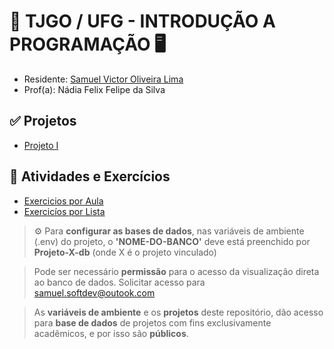# 🏦 TJGO / UFG - INTRODUÇÃO A PROGRAMAÇÃO 🖥️

- Residente: [Samuel Victor Oliveira Lima](https://samuelvictorol.github.io/portfolio/)
- Prof(a): Nádia Felix Felipe da Silva

## ✅ Projetos

- [Projeto I](https://github.com/Residencia-em-Tecnologia-TJGO/Introducao-Programacao/tree/projeto-01)

## 📆 Atividades e Exercícios
- [Exercicios por Aula](https://github.com/Residencia-em-Tecnologia-TJGO/Introducao-Programacao/tree/exercicios-aula)
- [Exercicíos por Lista](https://github.com/Residencia-em-Tecnologia-TJGO/Introducao-Programacao)

> ⚙️ Para <strong>configurar as bases de dados</strong>, nas variáveis de ambiente (.env) do projeto, o <strong>'NOME-DO-BANCO'</strong> deve está preenchido por <strong>Projeto-X-db</strong> (onde X é o projeto vinculado)

> Pode ser necessário <strong>permissão</strong> para o acesso da visualização direta ao banco de dados. Solicitar acesso para samuel.softdev@outook.com

> As <strong>variáveis de ambiente</strong> e os <strong>projetos</strong> deste repositório, dão acesso para <strong>base de dados</strong> de projetos com fins exclusivamente acadêmicos, e por isso são <strong>públicos</strong>.

